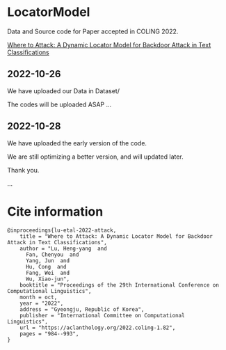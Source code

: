# LocatorModel

Data and Source code for Paper accepted in COLING 2022.

[Where to Attack: A Dynamic Locator Model for Backdoor Attack in Text Classifications](https://aclanthology.org/2022.coling-1.82/)

## 2022-10-26

We have uploaded our Data in Dataset/

The codes will be uploaded ASAP ...

## 2022-10-28

We have uploaded the early version of the code.

We are still optimizing a better version, and will updated later.

Thank you.

...

# Cite information
```
@inproceedings{lu-etal-2022-attack,
    title = "Where to Attack: A Dynamic Locator Model for Backdoor Attack in Text Classifications",
    author = "Lu, Heng-yang  and
      Fan, Chenyou  and
      Yang, Jun  and
      Hu, Cong  and
      Fang, Wei  and
      Wu, Xiao-jun",
    booktitle = "Proceedings of the 29th International Conference on Computational Linguistics",
    month = oct,
    year = "2022",
    address = "Gyeongju, Republic of Korea",
    publisher = "International Committee on Computational Linguistics",
    url = "https://aclanthology.org/2022.coling-1.82",
    pages = "984--993",
}
```
